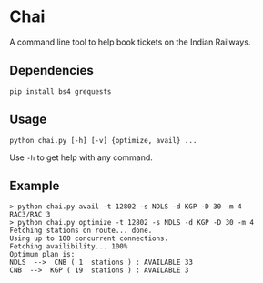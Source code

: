# Chai

A command line tool to help book tickets on the Indian Railways.

## Dependencies

    pip install bs4 grequests

## Usage

    python chai.py [-h] [-v] {optimize, avail} ...

Use `-h` to get help with any command.

## Example

    > python chai.py avail -t 12802 -s NDLS -d KGP -D 30 -m 4
	RAC3/RAC 3
    > python chai.py optimize -t 12802 -s NDLS -d KGP -D 30 -m 4
    Fetching stations on route... done.
    Using up to 100 concurrent connections.
    Fetching availibility... 100%
	Optimum plan is:
	NDLS  -->  CNB ( 1  stations ) : AVAILABLE 33
	CNB  -->  KGP ( 19  stations ) : AVAILABLE 3
